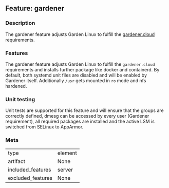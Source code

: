 ## Feature: gardener
### Description
<website-feature>

The gardener feature adjusts Garden Linux to fulfill the [gardener.cloud](https://gardener.cloud) requirements.
</website-feature>

### Features
The gardener feature adjusts Garden Linux to fulfill the `gardener.cloud` requirements and installs further package like docker and containerd. By default, both systemd unit files are disabled and will be enabled by Gardener itself. Additionally `/usr` gets mounted in `ro` mode and nfs hardened.

### Unit testing
Unit tests are supported for this feature and will ensure that the groups are correctly defined, dmesg can be accessed by every user (Gardener requirement), all required packages are installed and the active LSM is switched from SELinux to AppArmor.

### Meta
|||
|---|---|
|type|element|
|artifact|None|
|included_features|server|
|excluded_features|None|
